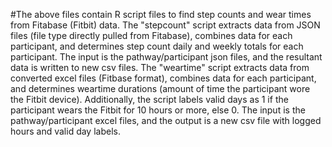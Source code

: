#The above files contain R script files to find step counts and wear times from Fitabase (Fitbit) data. 
The "stepcount" script extracts data from JSON files (file type directly pulled from Fitabase), combines data for each participant, and determines step count daily and weekly totals for each participant. The input is the pathway/participant json files, and the resultant data is written to new csv files. 
The "weartime" script extracts data from converted excel files (Fitbase format), combines data for each participant, and determines weartime durations (amount of time the participant wore the Fitbit device). Additionally, the script labels valid days as 1 if the participant wears the Fitbit for 10 hours or more, else 0.
  The input is the pathway/participant excel files, and the output is a new csv file with logged hours and valid day labels. 
